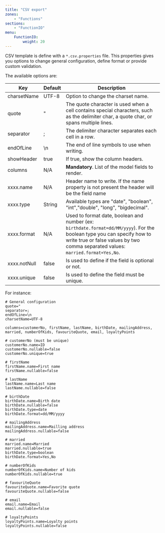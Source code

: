 ```yaml
---
title: "CSV export"
zones:
    - "Functions"
sections:
    - "FunctionIO"
menu:
    FunctionIO:
        weight: 20
---
```


CSV template is define with a `*.csv.properties` file.
This properties gives you options to change general configuration, define format or provide custom validation.

The available options are:

 <table class="table table-bordered">
 <thead>
 <tr>
 <th>Key</th>
 <th>Default</th>
 <th>Description</th>
 </tr>
 </thead>
 <tbody>
     <tr>
	     <td>charsetName</td>
	     <td>UTF-8</td>
	     <td>Option to change the charset name.</td>
     </tr>
     <tr>
	     <td>quote</td>
	     <td>"</td>
	     <td>The quote character is used when a cell contains special characters, such as the delimiter char, a quote char, or spans multiple lines.</td>
     </tr>
     <tr>
	     <td>separator</td>
	     <td>;</td>
	     <td>The delimiter character separates each cell in a row.</td>
     </tr>
     <tr>
	     <td>endOfLine</td>
	     <td>\n</td>
	     <td>The end of line symbols to use when writing.</td>
     </tr>
     <tr>
	     <td>showHeader</td>
	     <td>true</td>
	     <td>If true, show the column headers.</td>
     </tr>
     <tr>
	     <td>columns</td>
	     <td>N/A</td>
	     <td><b>Mandatory</b>. List of the model fields to render.</td>
     </tr>
     <tr>
	     <td>xxxx.name</td>
	     <td>N/A</td>
	     <td>Header name to write. If the name property is not present the header will be the field name</td>
     </tr>
     <tr>
	     <td>xxxx.type</td>
	     <td>String</td>
	     <td>Available types are "date", "boolean", "int","double", "long", "bigdecimal".</td>
     </tr>
     <tr>
	     <td>xxxx.format</td>
	     <td>N/A</td>
	     <td>Used to format date, boolean and number (ex: <code>birthdate.format=dd/MM/yyyy</code>). For the boolean type you can specify how to write true or false values by two comma separated values: <code>married.format=Yes,No</code>.</td>
     </tr>
     <tr>
	     <td>xxxx.notNull</td>
	     <td>false</td>
	     <td>Is used to define if the field is optional or not.</td>
     </tr>
     <tr>
	     <td>xxxx.unique</td>
	     <td>false</td>
	     <td>Is used to define the field must be unique.</td>
     </tr>

 </tbody>
 </table>

For instance:
	
	# General configuration
	quote="
	separator=;
	endOfLine=\n
	charsetName=UTF-8

	columns=customerNo, firstName, lastName, birthDate, mailingAddress, married, numberOfKids, favouriteQuote, email, loyaltyPoints
	
	# customerNo (must be unique)
	customerNo.name=ID
	customerNo.nullable=false
	customerNo.unique=true
	
	# firstName
	firstName.name=First name
	firstName.nullable=false
	
	# lastName
	lastName.name=Last name
	lastName.nullable=false
	
	# birthDate
	birthDate.name=Birth date
	birthDate.nullable=false
	birthDate.type=date
	birthDate.format=dd/MM/yyyy
	
	# mailingAddress
	mailingAddress.name=Mailling address
	mailingAddress.nullable=false
	
	# married
	married.name=Married
	married.nullable=true
	birthDate.type=boolean
	birthDate.format=Yes,No
	
	# numberOfKids
	numberOfKids.name=Number of kids
	numberOfKids.nullable=true
	
	# favouriteQuote
	favouriteQuote.name=Favorite quote
	favouriteQuote.nullable=false
	
	# email
	email.name=Email
	email.nullable=false
	
	# loyaltyPoints
	loyaltyPoints.name=Loyalty points
	loyaltyPoints.nullable=false